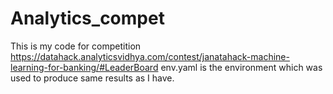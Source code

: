 # Analytics_compet

This is my code for competition https://datahack.analyticsvidhya.com/contest/janatahack-machine-learning-for-banking/#LeaderBoard
env.yaml is the environment which was used to produce same results as I have.
